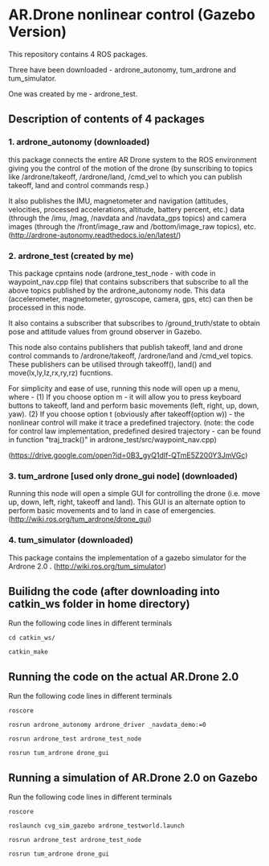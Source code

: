 # AR.Drone nonlinear control (Gazebo Version)
This repository contains 4 ROS packages. 

Three have been downloaded - ardrone_autonomy, tum_ardrone and tum_simulator. 

One was created by me - ardrone_test.

## Description of contents of 4 packages
### 1. ardrone_autonomy (downloaded)

this package connects the entire AR Drone system to the ROS environment giving you the control of the motion of the drone (by sunscribing to topics like /ardrone/takeoff, /ardrone/land, /cmd_vel to which you can publish takeoff, land and control commands resp.)

It also publishes the IMU, magnetometer and navigation (attitudes, velocities, processed accelerations, altitude, battery percent, etc.) data (through the /imu, /mag, /navdata and /navdata_gps topics) and camera images (through the /front/image_raw and /bottom/image_raw topics), etc. (http://ardrone-autonomy.readthedocs.io/en/latest/)

### 2. ardrone_test (created by me)

This package cpntains node (ardrone_test_node - with code in waypoint_nav.cpp file) that contains subscribers that subscribe to all the above topics published by the ardrone_autonomy node. This data (accelerometer, magnetometer, gyroscope, camera, gps, etc) can then be processed in this node. 

It also contains a subscriber that subscribes to /ground_truth/state to obtain pose and attitude values from ground observer in Gazebo.

This node also contains publishers that publish takeoff, land and drone control commands to /ardrone/takeoff, /ardrone/land and /cmd_vel topics. These publishers can be utilised through takeoff(), land() and move(lx,ly,lz,rx,ry,rz) fucntions. 

For simplicity and ease of use, running this node will open up a menu, where - 
(1) If you choose option m - it will allow you to press keyboard buttons to takeoff, land and perform basic movements (left, right, up, down, yaw). 
(2) If you choose option t (obviously after takeoff(option w)) - the nonlinear control will make it trace a predefined trajectory. (note: the code for control law implementation, predefined desired trajectory - can be found in function "traj_track()" in ardrone_test/src/waypoint_nav.cpp)

(https://drive.google.com/open?id=0B3_gyQ1dIf-QTmE5Z200Y3JmVGc)

### 3. tum_ardrone [used only drone_gui node] (downloaded)

Running this node will open a simple GUI for controlling the drone (i.e. move up, down, left, right, takeoff and land). This GUI is an alternate option to perform basic movements and to land in case of emergencies. (http://wiki.ros.org/tum_ardrone/drone_gui)

### 4. tum_simulator (downloaded)

This package contains the implementation of a gazebo simulator for the Ardrone 2.0 . (http://wiki.ros.org/tum_simulator)

## Builidng the code (after downloading into catkin_ws folder in home directory)
Run the following code lines in different terminals
```
cd catkin_ws/
```
```
catkin_make
```
## Running the code on the actual AR.Drone 2.0
Run the following code lines in different terminals

```
roscore
```
```
rosrun ardrone_autonomy ardrone_driver _navdata_demo:=0
```
```
rosrun ardrone_test ardrone_test_node
```
```
rosrun tum_ardrone drone_gui
```
## Running a simulation of AR.Drone 2.0 on Gazebo
Run the following code lines in different terminals

```
roscore
```
```
roslaunch cvg_sim_gazebo ardrone_testworld.launch
```
```
rosrun ardrone_test ardrone_test_node
```
```
rosrun tum_ardrone drone_gui
```
